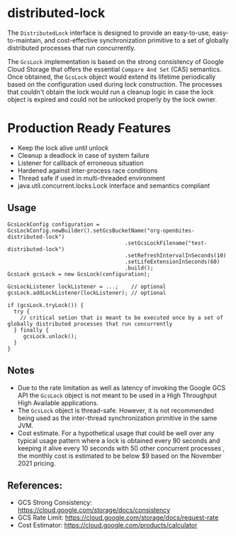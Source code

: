 # distributed-lock

The `DistributedLock` interface is designed to provide an easy-to-use, easy-to-maintain, and cost-effective synchronization primitive to a set of globally distributed processes that run concurrently.  

The `GcsLock` implementation is based on the strong consistency of Google Cloud Storage that offers the essential `Compare And Set` (CAS) semantics. Once obtained, the `GcsLock` object would extend its lifetime periodically based on the configuration used during lock construction. The processes that couldn't obtain the lock would run a cleanup logic in case the lock object is expired and could not be unlocked properly by the lock owner.

# Production Ready Features
* Keep the lock alive until unlock
* Cleanup a deadlock in case of system failure
* Listener for callback of erroneous situation 
* Hardened against inter-process race conditions
* Thread safe if used in multi-threaded environment
* java.util.concurrent.locks.Lock interface and semantics compliant

## Usage

```
GcsLockConfig configuration = GcsLockConfig.newBuilder().setGcsBucketName("org-openbites-distributed-lock")
                                     .setGcsLockFilename("test-distributed-lock")
                                     .setRefreshIntervalInSeconds(10)
                                     .setLifeExtensionInSeconds(60)
                                     .build();
GcsLock gcsLock = new GcsLock(configuration);

GcsLockListener lockListener = ...;    // optional
gcsLock.addLockListener(lockListener); // optional

if (gcsLock.tryLock()) {
  try {
    // critical setion that is meant to be executed once by a set of globally distributed processes that run concurrently
  } finally {
     gcsLock.unlock();
  }                                     
}
```

## Notes
* Due to the rate limitation as well as latency of invoking the Google GCS API the `GcsLock` object is not meant to be used in a High Throughput High Available applications.
* The `GcsLock` object is thread-safe.  However, it is not recommended being used as the inter-thread synchronization primitive in the same JVM.
* Cost estimate.  For a hypothetical usage that could be well over any typical usage pattern where a lock is obtained every 90 seconds and keeping it alive every 10 seconds with 50 other concurrent processes , the monthly cost is estimated to be below $9 based on the November 2021 pricing.   

## References:
* GCS Strong Consistency: https://cloud.google.com/storage/docs/consistency
* GCS Rate Limit: https://cloud.google.com/storage/docs/request-rate
* Cost Estimator: https://cloud.google.com/products/calculator

